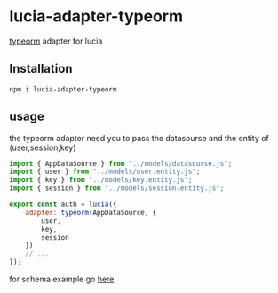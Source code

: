 # lucia-adapter-typeorm

[typeorm](https://typeorm.io/) adapter for lucia

## Installation

```
npm i lucia-adapter-typeorm
```

## usage 

the typeorm adapter need you to pass the datasourse and the entity of (user,session,key)
```js
import { AppDataSource } from "../models/datasourse.js";
import { user } from "../models/user.entity.js";
import { key } from "../models/key.entity.js";
import { session } from "../models/session.entity.js";

export const auth = lucia({
    adapter: typeorm(AppDataSource, {
        user,
        key,
        session
    })
    // ...
});
```

for schema example go [here](./examples/schema)
